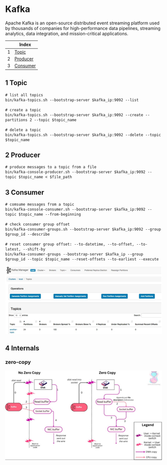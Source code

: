 # Kafka

Apache Kafka is an open-source distributed event streaming platform used by thousands of companies for high-performance data pipelines, streaming analytics, data integration, and mission-critical applications.

| |Index|
|---|---|
|1|[Topic](#topic)|
|2|[Producer](#producer)|
|3|[Consumer](#consumer)|

## <a id='topic'></a>1 Topic
```
# list all topics
bin/kafka-topics.sh --bootstrap-server $kafka_ip:9092 --list

# create a topic
bin/kafka-topics.sh --bootstrap-server $kafka_ip:9092 --create --partitions 2 --topic $topic_name

# delete a topic
bin/kafka-topics.sh --bootstrap-server $kafka_ip:9092 --delete --topic $topic_name
```

## <a id='producer'></a>2 Producer
```
# produce messages to a topic from a file
bin/kafka-console-producer.sh --bootstrap-server $kafka_ip:9092 --topic $topic_name < $file_path
```

## <a id='consumer'></a>3 Consumer
```
# comsume messages from a topic
bin/kafka-console-consumer.sh --bootstrap-server $kafka_ip:9092 --topic $topic_name --from-beginning

# check consumer group offset
bin/kafka-consumer-groups.sh --bootstrap-server $kafka_ip:9092 --group $group_id --describe

# reset consumer group offset: --to-datetime, --to-offset, --to-latest, --shift-by
bin/kafka-consumer-groups --bootstrap-server $kafka_ip --group $group_id --topic $topic_name --reset-offsets --to-earliest --execute
```

![kafka](https://github.com/barneywill/bigdata_demo/blob/main/imgs/apache_kafka.jpg)

## <a id='internals'></a>4 Internals

### zero-copy

![zero-copy](https://github.com/barneywill/bigdata_demo/blob/main/imgs/zero-copy.jpg)
